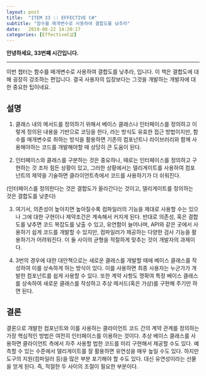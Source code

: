 ```yaml
---
layout: post
title:  "ITEM 33 :: EFFECTIVE C#"
subtitle: "함수를 매개변수로 사용하여 결합도를 낮추라"
date:   2019-08-22 14:20:17
categories: [EffectiveC샵]
---
```


**안녕하세요, 33번째 시간입니다.**

___

이번 챕터는 함수를 매개변수로 사용하여 결합도를 낮추라, 입니다.
이 책은 결합도에 대해 굉장히 강조하는 편입니다. 결국 사용자의 입장보다는 그것을 개발하는 개발자에 대한 중요한 팁이네요.


## 설명

1. 클래스 내의 메서드를 정의하기 위해서 베이스 클래스나 인터페이스를 정의하고 이렇게 정의된 내용을 기반으로 코딩을 한다, 라는 방식도 유효한 접근 방법이지만, 함수를 매개변수로 취하는 방식을 활용하면 기존의 컴포넌트나 라이브러리와 함께 사용해야하는 코드를 개발해야할 때 상당히 큰 도움이 된다.


2. 인터페이스와 클래스를 구분하는 것은 중요하나, 때로는 인터페이스를 정의하고 구현하는 것 조차 힘든 상황이 있고, 그러한 상황에서는 델리게이트를 사용하여 컴포넌트의 제약을 기술하면 클라이언트측에서 코드를 사용하기가 더 쉬워진다.

(인터페이스를 정의한다는 것은 결합도가 올라간다는 것이고, 델리게이트를 정의하는 것은 결합도를 낮춘다)

3. 여기서, 의존성이 높아지면 높아질수록 컴파일러의 기능을 제대로 사용할 수는 있으나 그에 대한 구현이나 제약조건은 계속해서 커지게 된다. 반대로 의존성, 혹은 결합도를 낮추면 코드 복잡도를 낮출 수 있고, 유연함이 늘어나며, API와 같은 곳에서 사용하기 쉽게 코드를 개발할 수 있지만, 컴파일러가 제공하는 다양한 검사 기능을 활용하기가 어려워진다. 이 둘 사이의 균형을 적절하게 맞추는 것이 개발자의 과제이다.

4. 3번의 경우에 대한 대안책으로는 새로운 클래스를 개발할 때에 베이스 클래스를 작성하여 이를 상속하게 하는 방식이 있다. 이를 사용하면 최종 사용자는 누군가가 개발한 컴포넌트를 쉽게 사용할 수 있다. 또한 계약 사항도 명확여 특정 베이스 클래스를 상속하여 새로운 클래스를 작성하고 추상 메서드(혹은 가상)를 구현해 주기만 하면 된다.



## 결론

결론으로 개발한 컴포넌트와 이를 사용하는 클라이언트 코드 간의 계약 관계를 정의하는 가장 핵심적인 방법은 여전히 인터페이스를 이용하는 것이다. 추상 베이스 클래스를 사용하면 클라이언트 측에서 자주 사용할 법한 코드를 미리 구현해서 제공할 수도 있다. 예측할 수 있는 수준에서 델리게이트를 잘 활용하면 유연성을 매우 높일 수도 있다. 하지만 도구의 지원(컴파일러 등)을 많은 부분 포기해야 할 수도 있다. 대신 유연성이라는 선물을 얻게 된다. 즉, 적절한 두 사이의 조절이 필요한 부분이다.